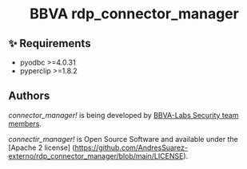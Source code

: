 <h1 align="center">BBVA rdp_connector_manager</h1>
<p align="center">

  ## ✨ Requirements

 * pyodbc >=4.0.31
 * pyperclip >=1.8.2

  ## Authors

*connector_manager!* is being developed by [BBVA-Labs Security team members](https://github.com/AndresSuarez-externo/rdp_connector_manager/blob/main/AUTHORS.rst).

*connectir_manager!* is Open Source Software and available under the [Apache 2
license] (https://github.com/AndresSuarez-externo/rdp_connector_manager/blob/main/LICENSE).

